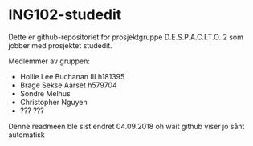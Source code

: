 # ING102-studedit

Dette er github-repositoriet for prosjektgruppe D.E.S.P.A.C.I.T.O. 2 som jobber
med prosjektet studedit.

Medlemmer av gruppen:

- Hollie Lee Buchanan III h181395
- Brage Sekse Aarset h579704
- Sondre Melhus
- Christopher Nguyen
- ??? ???


Denne readmeen ble sist endret 04.09.2018 oh wait github viser jo sånt automatisk
